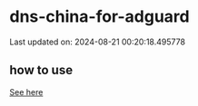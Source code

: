 # dns-china-for-adguard

Last updated on: 2024-08-21 00:20:18.495778

## how to use

[See here](https://github.com/AdguardTeam/AdGuardHome/wiki/Configuration#upstreams-from-file)